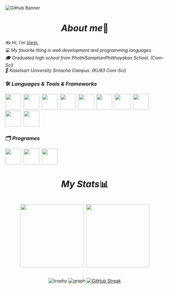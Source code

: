 ![Github Banner](https://kinsta.com/fr/wp-content/uploads/sites/4/2023/02/github-pages.jpg)


<h1 align="center"><i>About me</i>📕</h1>
<div>
  <i>👓 Hi, I'm <a href="https://www.instagram.com/varin.jsx">Varin.</a></i><br>
  <i>💻 My favorite thing is web development and programming languages.</i><br>
  <i>🎓 Graduated high school from PhothiSamphanPhitthayakan School. (Com-Sci)</i><br>
  <i>🏫 Kasetsart University Sriracha Campus. (KU83 Com-Sci)</i>
</div>

<!-- Languages & Tools & Frameworks -->
<span>
<h3>🛠 <i>Languages & Tools & Frameworks</i></h3>
  <img src="https://raw.githubusercontent.com/VarinCode/VarinCode/e4f0989618ae8a36cddc17706d0f8c7cf221ff39/icons/HTML5.svg" height="50vh" width="50vh">&nbsp;
  <img src="https://raw.githubusercontent.com/VarinCode/VarinCode/e4f0989618ae8a36cddc17706d0f8c7cf221ff39/icons/CSS3.svg" height="50vh" width="50vh">&nbsp;
  <img src="https://raw.githubusercontent.com/VarinCode/VarinCode/e4f0989618ae8a36cddc17706d0f8c7cf221ff39/icons/Sass.svg" height="50vh" width="50vh">&nbsp;
  <img src="https://raw.githubusercontent.com/VarinCode/VarinCode/e4f0989618ae8a36cddc17706d0f8c7cf221ff39/icons/JavaScript.svg" height="50vh" width="50vh">&nbsp;
  <img src="https://raw.githubusercontent.com/VarinCode/VarinCode/e4f0989618ae8a36cddc17706d0f8c7cf221ff39/icons/TypeScript.svg" height="50vh" width="50vh">&nbsp;
  <img src="https://raw.githubusercontent.com/VarinCode/VarinCode/e4f0989618ae8a36cddc17706d0f8c7cf221ff39/icons/Python.svg" height="50vh" width="50vh">&nbsp;
<img src="https://raw.githubusercontent.com/VarinCode/VarinCode/e4f0989618ae8a36cddc17706d0f8c7cf221ff39/icons/Vite.js.svg" height="50vh" width="50vh">&nbsp;
  <img src="https://raw.githubusercontent.com/VarinCode/VarinCode/e4f0989618ae8a36cddc17706d0f8c7cf221ff39/icons/React.svg" height="50vh" width="50vh">&nbsp; 
  <img src="https://raw.githubusercontent.com/VarinCode/VarinCode/e4f0989618ae8a36cddc17706d0f8c7cf221ff39/icons/Bootstrap.svg" height="50vh" width="50vh">&nbsp;
  <img src="https://raw.githubusercontent.com/VarinCode/VarinCode/e4f0989618ae8a36cddc17706d0f8c7cf221ff39/icons/Git.svg" height="50vh" width="50vh">&nbsp;
<br>
<h3>🗂 <i>Programes</i></h3>
  <img src="https://raw.githubusercontent.com/VarinCode/VarinCode/e4f0989618ae8a36cddc17706d0f8c7cf221ff39/icons/Visual Studio Code (VS Code).svg" height="50vh" width="50vh">&nbsp;
  <img src="https://raw.githubusercontent.com/VarinCode/VarinCode/3727ccab7320ee70853794996e94e49caaeb657a/icons/PyCharm.svg" height="50vh" width="50vh">&nbsp;
    <img src="https://raw.githubusercontent.com/VarinCode/VarinCode/7bfd9060da2a7343c6e79a938a930dbcbb34fe60/icons/Powershell.svg" height="50vh" width="50vh">
</span>

<h1 align="center"><i>My Stats</i>📊</h1>
<br>
<div align="center">
  <img height="200em" src="https://github-readme-stats.vercel.app/api?username=VarinCode&show_icons=true&theme=radical"/>&nbsp; 
  <img height="200em" src="https://github-readme-stats.vercel.app/api/top-langs?username=VarinCode&langs_count=10&show_icons=true&locale=en&layout=compact&theme=radical"/>
<br>
<br>
  
![trophy](https://github-profile-trophy.vercel.app/?username=VarinCode&theme=juicyfresh&column=7&margin-w=7&margin-h=17)
![graph](https://github-readme-activity-graph.cyclic.app/graph?username=VarinCode&theme=react-dark&area=true&hide_border=true)
[![GitHub Streak](https://streak-stats.demolab.com?user=VarinCode&theme=blood-dark&hide_border=true&date_format=M%20j%5B%2C%20Y%5D&card_width=505)](https://git.io/streak-stats)

</div>
